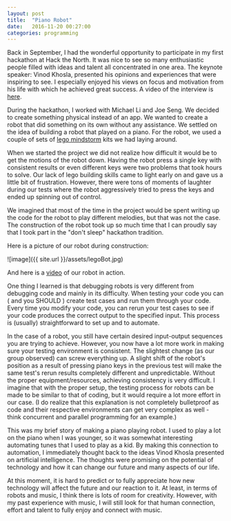 ```yaml
---
layout: post
title:  "Piano Robot"
date:   2016-11-20 00:27:00
categories: programming
---
```


Back in September, I had the wonderful opportunity to participate in my first hackathon at Hack the North. It was nice to see so many enthusiastic people filled with ideas and talent all concentrated in one area. The keynote speaker: Vinod Khosla, presented his opinions and experiences that were inspiring to see. I especially enjoyed his views on focus and motivation from his life with which he achieved great success. A video of the interview is [here](https://www.youtube.com/watch?v=0FNsFPjdm5U).


During the hackathon, I worked with Michael Li and Joe Seng. We decided to create something physical instead of an app. We wanted to create a robot that did something on its own without any assistance. We settled on the idea of building a robot that played on a piano. For the robot, we used a couple of sets of [lego mindstorm](https://en.wikipedia.org/wiki/Lego_Mindstorms) kits we had laying around. 


When we started the project we did not realize how difficult it would be to get the motions of the robot down. Having the robot press a single key with consistent results or even different keys were two problems that took hours to solve. Our lack of lego building skills came to light early on and gave us a little bit of frustration. However, there were tons of moments of laughter during our tests where the robot aggressively tried to press the keys and ended up spinning out of control. 


We imagined that most of the time in the project would be spent writing up the code for the robot to play different melodies, but that was not the case. The construction of the robot took up so much time that I can proudly say that I took part in the "don't sleep" hackathon tradition.


Here is a picture of our robot during construction:

![image]({{ site.url }}/assets/legoBot.jpg)


And here is a [video](https://www.youtube.com/watch?v=er5BoZVnoGs&feature=youtu.be) of our robot in action.


One thing I learned is that debugging robots is very different from debugging code and mainly in its difficulty. When testing your code you can ( and you SHOULD ) create test cases and run them through your code. Every time you modify your code, you can rerun your test cases to see if your code produces the correct output to the specified input. This process is (usually) straightforward to set up and to automate.


In the case of a robot, you still have certain desired input-output sequences you are trying to achieve. However, you now have a lot more work in making sure your testing environment is consistent. The slightest change (as our group observed) can screw everything up. A slight shift of the robot's position as a result of pressing piano keys in the previous test will make the same test's rerun results completely different and unpredictable. Without the proper equipment/resources, achieving consistency is very difficult. I imagine that with the proper setup, the testing process for robots can be made to be similar to that of coding, but it would require a lot more effort in our case. (I do realize that this explanation is not completely bulletproof as code and their respective environments can get very complex as well - think concurrent and parallel programming for an example.)



This was my brief story of making a piano playing robot. I used to play a lot on the piano when I was younger, so it was somewhat interesting automating tunes that I used to play as a kid. By making this connection to automation, I immediately thought back to the ideas Vinod Khosla presented on artificial intelligence. The thoughts were promising on the potential of technology and how it can change our future and many aspects of our life.


At this moment, it is hard to predict or to fully appreciate how new technology will affect the future and our reaction to it. At least, in terms of robots and music, I think there is lots of room for creativity. However, with my past experience with music, I will still look for that human connection, effort and talent to fully enjoy and connect with music.

